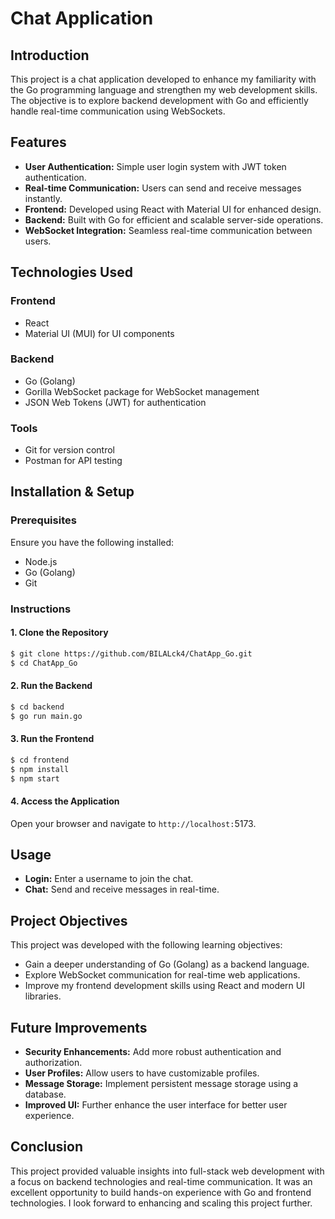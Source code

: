# Chat Application

## Introduction

This project is a chat application developed to enhance my familiarity with the Go programming language and strengthen my web development skills. The objective is to explore backend development with Go and efficiently handle real-time communication using WebSockets.

## Features

- **User Authentication:** Simple user login system with JWT token authentication.
- **Real-time Communication:** Users can send and receive messages instantly.
- **Frontend:** Developed using React with Material UI for enhanced design.
- **Backend:** Built with Go for efficient and scalable server-side operations.
- **WebSocket Integration:** Seamless real-time communication between users.

## Technologies Used

### Frontend

- React
- Material UI (MUI) for UI components

### Backend

- Go (Golang)
- Gorilla WebSocket package for WebSocket management
- JSON Web Tokens (JWT) for authentication

### Tools

- Git for version control
- Postman for API testing

## Installation & Setup

### Prerequisites

Ensure you have the following installed:

- Node.js
- Go (Golang)
- Git

### Instructions

#### 1. Clone the Repository

```bash
$ git clone https://github.com/BILALck4/ChatApp_Go.git
$ cd ChatApp_Go

```

#### 2. Run the Backend

```bash
$ cd backend
$ go run main.go
```

#### 3. Run the Frontend

```bash
$ cd frontend
$ npm install
$ npm start
```

#### 4. Access the Application

Open your browser and navigate to `http://localhost:`5173.

## Usage

- **Login:** Enter a username to join the chat.
- **Chat:** Send and receive messages in real-time.

## Project Objectives

This project was developed with the following learning objectives:

- Gain a deeper understanding of Go (Golang) as a backend language.
- Explore WebSocket communication for real-time web applications.
- Improve my frontend development skills using React and modern UI libraries.

## Future Improvements

- **Security Enhancements:** Add more robust authentication and authorization.
- **User Profiles:** Allow users to have customizable profiles.
- **Message Storage:** Implement persistent message storage using a database.
- **Improved UI:** Further enhance the user interface for better user experience.

## Conclusion

This project provided valuable insights into full-stack web development with a focus on backend technologies and real-time communication. It was an excellent opportunity to build hands-on experience with Go and frontend technologies. I look forward to enhancing and scaling this project further.


